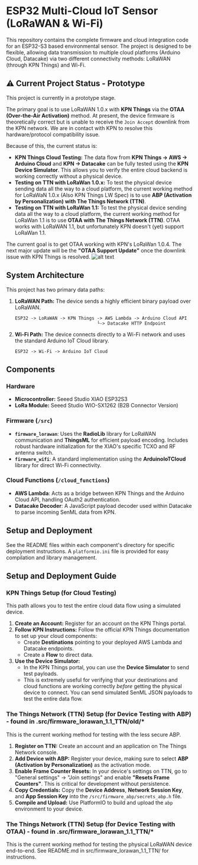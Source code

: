 # ESP32 Multi-Cloud IoT Sensor (LoRaWAN & Wi-Fi)

This repository contains the complete firmware and cloud integration code for an ESP32-S3 based environmental sensor. The project is designed to be flexible, allowing data transmission to multiple cloud platforms (Arduino Cloud, Datacake) via two different connectivity methods: LoRaWAN (through KPN Things) and Wi-Fi.


## ⚠️ Current Project Status - Prototype

This project is currently in a prototype stage.

The primary goal is to use LoRaWAN 1.0.x with **KPN Things** via the **OTAA (Over-the-Air Activation)** method. At present, the device firmware is theoretically correct but is unable to receive the `Join Accept` downlink from the KPN network. We are in contact with KPN to resolve this hardware/protocol compatibility issue.

Because of this, the current status is:
* **KPN Things Cloud Testing:** The data flow from **KPN Things -> AWS -> Arduino Cloud** and **KPN -> Datacake** can be fully tested using the **KPN Device Simulator**. This allows you to verify the entire cloud backend is working correctly without a physical device.
* **Testing on TTN with LoRaWan 1.0.x:** To test the physical device sending data all the way to a cloud platform, the current working method for LoRaWaN 1.0.x (Also KPN Things LW Spec)  is to use **ABP (Activation by Personalization) with The Things Network (TTN)**.
* **Testing on TTN with LoRaWan 1.1:** To test the physical device sending data all the way to a cloud platform, the current working method for LoRaWan 1.1 is to use **OTAA with The Things Network (TTN)**. OTAA works with LoRaWAN 1.1, but unfortunately KPN doesn't (yet) support LoRaWan 1.1.

The current goal is to get OTAA working with KPN's LoRaWan 1.0.4. The next major update will be the **"OTAA Support Update"** once the downlink issue with KPN Things is resolved.
![alt text]([https://github.com/[username]/[reponame]/blob/[branch]/image.jpg](https://github.com/Ary-x86/esp32-humidity-sensor-LoRaWan/blob/e34475d61292b6a5a50941ba6618f04556c8cb64/docs/Prototype%20state%20annotation%20crop.png)?raw=true)


## System Architecture

This project has two primary data paths:

1.  **LoRaWAN Path:** The device sends a highly efficient binary payload over LoRaWAN.
    ```
    ESP32 -> LoRaWAN -> KPN Things -> AWS Lambda -> Arduino Cloud API
                                   └-> Datacake HTTP Endpoint
    ```
2.  **Wi-Fi Path:** The device connects directly to a Wi-Fi network and uses the standard Arduino IoT Cloud library.
    ```
    ESP32 -> Wi-Fi -> Arduino IoT Cloud
    ```

## Components

### **Hardware**
* **Microcontroller:** Seeed Studio XIAO ESP32S3
* **LoRa Module:** Seeed Studio WIO-SX1262 (B2B Connector Version)

### **Firmware (`/src`)**
* **`firmware_lorawan`**: Uses the **RadioLib** library for LoRaWAN communication and **ThingsML** for efficient payload encoding. Includes robust hardware initialization for the XIAO's specific TCXO and RF antenna switch.
* **`firmware_wifi`**: A standard implementation using the **ArduinoIoTCloud** library for direct Wi-Fi connectivity.

### **Cloud Functions (`/cloud_functions`)**
* **AWS Lambda**: Acts as a bridge between KPN Things and the Arduino Cloud API, handling OAuth2 authentication.
* **Datacake Decoder**: A JavaScript payload decoder used within Datacake to parse incoming SenML data from KPN.

## Setup and Deployment
See the README files within each component's directory for specific deployment instructions. A `platformio.ini` file is provided for easy compilation and library management.




## Setup and Deployment Guide

### KPN Things Setup (for Cloud Testing)
This path allows you to test the entire cloud data flow using a simulated device.

1.  **Create an Account:** Register for an account on the KPN Things portal.
2.  **Follow KPN Instructions:** Follow the official KPN Things documentation to set up your cloud components:
    * Create **Destinations** pointing to your deployed AWS Lambda and Datacake endpoints.
    * Create a **Flow** to direct data.
3.  **Use the Device Simulator:**
    * In the KPN Things portal, you can use the **Device Simulator** to send test payloads.
    * This is extremely useful for verifying that your destinations and cloud functions are working correctly *before* getting the physical device to connect. You can send simulated SenML JSON payloads to test the entire data flow.

### The Things Network (TTN) Setup (for Device Testing with ABP) - found in .src/firmware_lorawan_1.1_TTN/old/* 
This is the current working method for testing with the less secure ABP.

1.  **Register on TTN:** Create an account and an application on The Things Network console.
2.  **Add Device with ABP:** Register your device, making sure to select **ABP (Activation by Personalization)** as the activation mode.
3.  **Enable Frame Counter Resets:** In your device's settings on TTN, go to "General settings" -> "Join settings" and enable **"Resets Frame Counters"**. This is critical for development without persistence.
4.  **Copy Credentials:** Copy the **Device Address**, **Network Session Key**, and **App Session Key** into the `/src/firmware_abp/secrets_abp.h` file.
5.  **Compile and Upload:** Use PlatformIO to build and upload the `abp` environment to your device.

### The Things Network (TTN) Setup (for Device Testing with OTAA) - found in .src/firmware_lorawan_1.1_TTN/* 
This is the current working method for testing the physical LoRaWAN device end-to-end. 
See README.md in src/firmware_lorawan_1.1_TTN/ for instructions.

